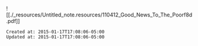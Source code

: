 
![[./_resources/Untitled_note.resources/110412_Good_News_To_The_Poorf8d.pdf]]

    Created at: 2015-01-17T17:08:06-05:00
    Updated at: 2015-01-17T17:08:06-05:00

